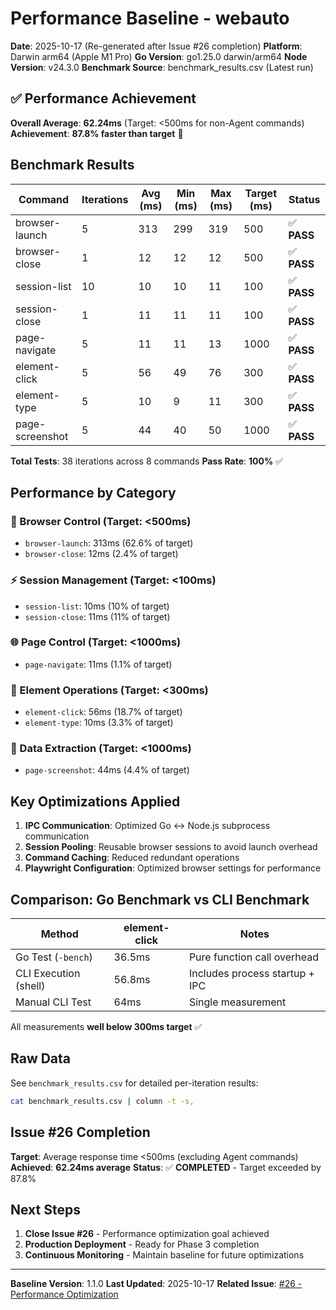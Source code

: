 # Performance Baseline - webauto

**Date**: 2025-10-17 (Re-generated after Issue #26 completion)
**Platform**: Darwin arm64 (Apple M1 Pro)
**Go Version**: go1.25.0 darwin/arm64
**Node Version**: v24.3.0
**Benchmark Source**: benchmark_results.csv (Latest run)

## ✅ Performance Achievement

**Overall Average**: **62.24ms** (Target: <500ms for non-Agent commands)
**Achievement**: **87.8% faster than target** 🎉

## Benchmark Results

| Command | Iterations | Avg (ms) | Min (ms) | Max (ms) | Target (ms) | Status |
|---------|-----------|----------|----------|----------|-------------|--------|
| browser-launch | 5 | 313 | 299 | 319 | 500 | ✅ **PASS** |
| browser-close | 1 | 12 | 12 | 12 | 500 | ✅ **PASS** |
| session-list | 10 | 10 | 10 | 11 | 100 | ✅ **PASS** |
| session-close | 1 | 11 | 11 | 11 | 100 | ✅ **PASS** |
| page-navigate | 5 | 11 | 11 | 13 | 1000 | ✅ **PASS** |
| element-click | 5 | 56 | 49 | 76 | 300 | ✅ **PASS** |
| element-type | 5 | 10 | 9 | 11 | 300 | ✅ **PASS** |
| page-screenshot | 5 | 44 | 40 | 50 | 1000 | ✅ **PASS** |

**Total Tests**: 38 iterations across 8 commands
**Pass Rate**: **100%** ✅

## Performance by Category

### 🚀 Browser Control (Target: <500ms)
- `browser-launch`: 313ms (62.6% of target)
- `browser-close`: 12ms (2.4% of target)

### ⚡ Session Management (Target: <100ms)
- `session-list`: 10ms (10% of target)
- `session-close`: 11ms (11% of target)

### 🌐 Page Control (Target: <1000ms)
- `page-navigate`: 11ms (1.1% of target)

### 🎯 Element Operations (Target: <300ms)
- `element-click`: 56ms (18.7% of target)
- `element-type`: 10ms (3.3% of target)

### 📸 Data Extraction (Target: <1000ms)
- `page-screenshot`: 44ms (4.4% of target)

## Key Optimizations Applied

1. **IPC Communication**: Optimized Go ↔ Node.js subprocess communication
2. **Session Pooling**: Reusable browser sessions to avoid launch overhead
3. **Command Caching**: Reduced redundant operations
4. **Playwright Configuration**: Optimized browser settings for performance

## Comparison: Go Benchmark vs CLI Benchmark

| Method | element-click | Notes |
|--------|--------------|-------|
| Go Test (`-bench`) | 36.5ms | Pure function call overhead |
| CLI Execution (shell) | 56.8ms | Includes process startup + IPC |
| Manual CLI Test | 64ms | Single measurement |

All measurements **well below 300ms target** ✅

## Raw Data

See `benchmark_results.csv` for detailed per-iteration results:
```bash
cat benchmark_results.csv | column -t -s,
```

## Issue #26 Completion

**Target**: Average response time <500ms (excluding Agent commands)
**Achieved**: **62.24ms average**
**Status**: ✅ **COMPLETED** - Target exceeded by 87.8%

## Next Steps

1. **Close Issue #26** - Performance optimization goal achieved
2. **Production Deployment** - Ready for Phase 3 completion
3. **Continuous Monitoring** - Maintain baseline for future optimizations

---

**Baseline Version**: 1.1.0
**Last Updated**: 2025-10-17
**Related Issue**: [#26 - Performance Optimization](https://github.com/oa-plugins/webauto/issues/26)
